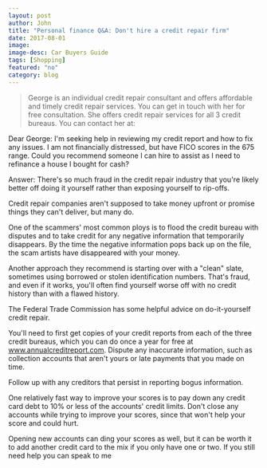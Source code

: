 ```yaml
---
layout: post
author: John
title: "Personal finance Q&A: Don't hire a credit repair firm"
date: 2017-08-01
image: 
image-desc: Car Buyers Guide 
tags: [Shopping]
featured: "no"
category: blog
---
```


> George is an individual credit repair consultant and offers affordable and timely credit repair services. You can get in touch with her for free consultation. She offers credit repair services for all 3 credit bureaus. You can contact her at:

Dear George: I'm seeking help in reviewing my credit report and how to fix any issues. I am not financially distressed, but have FICO scores in the 675 range. Could you recommend someone I can hire to assist as I need to refinance a house I bought for cash?

Answer: There's so much fraud in the credit repair industry that you're likely better off doing it yourself rather than exposing yourself to rip-offs.

Credit repair companies aren't supposed to take money upfront or promise things they can't deliver, but many do.

One of the scammers' most common ploys is to flood the credit bureau with disputes and to take credit for any negative information that temporarily disappears. By the time the negative information pops back up on the file, the scam artists have disappeared with your money.

Another approach they recommend is starting over with a "clean" slate, sometimes using borrowed or stolen identification numbers. That's fraud, and even if it works, you'll often find yourself worse off with no credit history than with a flawed history.

The Federal Trade Commission has some helpful advice on do-it-yourself credit repair.

You'll need to first get copies of your credit reports from each of the three credit bureaus, which you can do once a year for free at www.annualcreditreport.com. Dispute any inaccurate information, such as collection accounts that aren't yours or late payments that you made on time.

Follow up with any creditors that persist in reporting bogus information.

One relatively fast way to improve your scores is to pay down any credit card debt to 10% or less of the accounts' credit limits. Don't close any accounts while trying to improve your scores, since that won't help your score and could hurt.

Opening new accounts can ding your scores as well, but it can be worth it to add another credit card to the mix if you only have one or two. If you still need help you can speak to me